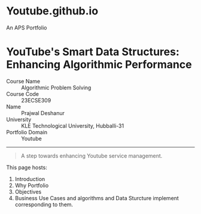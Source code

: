 # Youtube.github.io
An APS Portfolio
# YouTube's Smart Data Structures: Enhancing Algorithmic Performance
<dl>
<dt>Course Name</dt>
<dd>Algorithmic Problem Solving</dd>
<dt>Course Code</dt>
<dd>23ECSE309</dd>
<dt>Name</dt>
<dd>Prajwal Deshanur</dd>
<dt>University</dt>
<dd>KLE Technological University, Hubballi-31</dd>
<dt>Portfolio Domain</dt>
<dd>Youtube</dd>
</dl>

* * *

> A step towards enhancing Youtube service management.

This page hosts:

1. Introduction
2. Why Portfolio
3. Objectives
4. Business Use Cases and algorithms and Data Sturcture implement corresponding to them.

